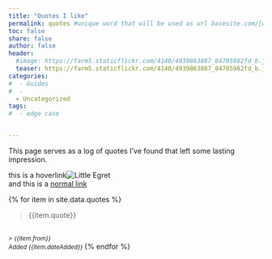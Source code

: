 ```yaml
---
title: "Quotes I like"
permalink: quotes #unique word that will be used as url basesite.com/[word]
toc: false
share: false
author: false
header:
  #image: https://farm5.staticflickr.com/4140/4939863887_84705982fd_b.jpg
  teaser: https://farm5.staticflickr.com/4140/4939863887_84705982fd_b.jpg
categories:
#  - Guides
#  -
  - Uncategorized
tags:
#  - edge case


---
```

This page serves as a log of quotes I've found that left some lasting impression.


this is a <a class="thumbnail">hoverlink<span><img src="https://farm5.staticflickr.com/4140/4939863887_84705982fd_b.jpg" alt="Little Egret"><br> </span></a>
and this is a [normal link](https://google.com)


{% for item in site.data.quotes %}
> {{item.quote}}
<br>
<small><cite>
> {{item.from}}
<br>
  Added {{item.dateAdded}}
</cite></small>
{% endfor %}

